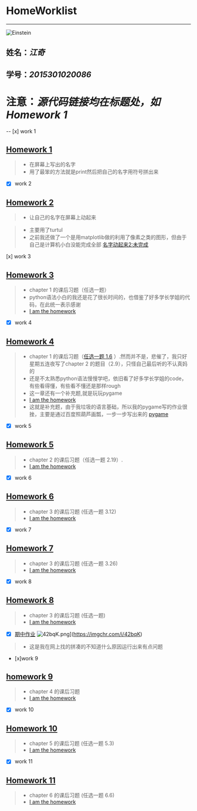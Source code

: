 # **HomeWorklist**
------------
![Einstein](https://github.com/SnowArchy/compuational_physics_N2015301020086/blob/preface/a7b470638aac70b4fce08fd90573ba9c.jpg)


## 姓名：*江奇*
## 学号：*2015301020086*


# **注意**：*源代码链接均在标题处，如Homework 1*

-- [x] work 1

## [Homework 1](https://github.com/SnowArchy/compuational_physics_N2015301020086/blob/master/Perface/exercise_01)
> * 在屏幕上写出的名字
> * 用了最笨的方法就是print然后把自己的名字用符号拼出来


- [x] work 2
## [Homework 2](https://github.com/SnowArchy/compuational_physics_N2015301020086/blob/master/Perface/exercise_02(1))
> * 让自己的名字在屏幕上动起来

> * 主要用了turtul
> * 之前我还做了一个是用matplotlib做的利用了像素之类的图形，但由于自己是计算机小白没能完成全部    [名字动起来2:未完成](https://github.com/SnowArchy/compuational_physics_N2015301020086/blob/master/Perface/exercise_02(2))


[x] work 3
## [Homework 3](https://github.com/SnowArchy/compuational_physics_N2015301020086/blob/master/Chapter1/exercise_03)
> * chapter 1 的课后习题（任选一题）
> * python语法小白的我还是花了很长时间的，也借鉴了好多学长学姐的代码，在此统一表示感谢
> * [I am the homework](https://www.zybuluo.com/SnowArchy/note/902331)



- [x] work 4
## [Homework 4](https://github.com/SnowArchy/compuational_physics_N2015301020086/blob/master/chapter_2/exercise_2.9)
> * chapter 1 的课后习题（[任选一题 1.6](https://www.zybuluo.com/SnowArchy/note/909082) ）.然而并不是，悲催了，我只好星期五连夜写了chapter 2 的题目（2.9），只怪自己最后听的不认真妈的
> * 还是不太熟悉python语法慢慢学吧，依旧看了好多学长学姐的code，有些看得懂，有些看不懂还是那样rough
> * 这一章还有一个补充题,就是玩玩pygame
> * [I am the homework](https://www.zybuluo.com/SnowArchy/note/914341)
> * 这就是补充题，由于我垃圾的语言基础，所以我的pygame写的作业很挫，主要是通过百度照葫芦画瓢，一步一步写出来的
[pygame](https://www.zybuluo.com/SnowArchy/note/914060#)



- [x] work 5
## [Homework 5](https://github.com/SnowArchy/compuational_physics_N2015301020086/tree/master/chapter_2)
>* chapter 2 的课后习题（任选一题 2.19）.
>* [I am the homework](https://www.zybuluo.com/SnowArchy/note/922133)


- [x] work 6
## [Homework 6]()
>* chapter 3 的课后习题 (任选一题 3.12)
>* [I am the homework](https://www.zybuluo.com/SnowArchy/note/930681)


- [x] work 7
## [Homework 7]()
>* chapter 3 的课后习题 (任选一题 3.26)
>* [I am the homework](https://www.zybuluo.com/SnowArchy/note/933212)


- [x] work 8
## [Homework 8]()
>* chapter 3 的课后习题 (任选一题)
>* [I am the homework](https://www.zybuluo.com/SnowArchy/note/947062)


-[x] [期中作业](https://raw.githubusercontent.com/SnowArchy/compuational_physics_N2015301020086/master/%E6%9C%9F%E4%B8%AD)
![42bqK.png](https://s1.ax1x.com/2017/12/01/42bqK.png)](https://imgchr.com/i/42bqK)
>* 这是我在网上找的拼凑的不知道什么原因运行出来有点问题


- [x]work 9
## [homework 9]()
>* chapter 4 的课后习题
>* [I am the homework](https://www.zybuluo.com/SnowArchy/note/971380)


- [x] work 10
## [Homework 10]()
>* chapter 5 的课后习题 (任选一题 5.3)
>* [I am the homework](https://www.zybuluo.com/zhujiacai-789/note/1004622)


- [x] work 11
## [Homework 11]()
>* chapter 6 的课后习题 (任选一题 6.6)
>* [I am the homework](https://www.zybuluo.com/zhujiacai-789/note/1004614)













